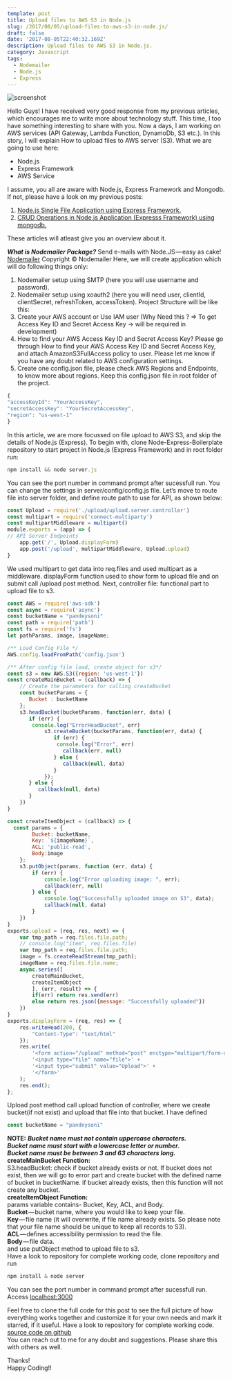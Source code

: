```yaml
---
template: post
title: Upload files to AWS S3 in Node.js
slug: /2017/08/05/upload-files-to-aws-s3-in-node.js/
draft: false
date: '2017-08-05T22:40:32.169Z'
description: Upload files to AWS S3 in Node.js.
category: Javascript
tags:
  - Nodemailer
  - Node.js
  - Express
---
```

![screenshot](/media/image1.jpg)

Hello Guys!
I have received very good response from my previous articles, which encourages me to write more about technology stuff. This time, I too have something interesting to share with you. Now a days, I am working on AWS services (API Gateway, Lambda Function, DynamoDb, S3 etc.). In this story, I will explain How to upload files to AWS server (S3).
What we are going to use here:

* Node.js
* Express Framework
* AWS Service

I assume, you all are aware with Node.js, Express Framework and Mongodb. If not, please have a look on my previous posts:

1. [Node.js Single File Application using Express Framework.](http://thepandeysoni.org/2016/02/05/node.js-single-file-application-using-express-framework/)
2. [CRUD Operations in Node.js Application (Expresss Framework) using mongodb.](http://thepandeysoni.org/2016/04/05/CRUD-operations-in-node.js-application-(expresss=framework)-using-mongodb/)

These articles will atleast give you an overview about it.

_**What is Nodemailer Package?**_
Send e-mails with Node.JS — easy as cake! [Nodemailer](http://nodemailer.com/)
Copyright © Nodemailer
Here, we will create application which will do following things only:

1. Nodemailer setup using SMTP (here you will use username and password).
2. Nodemailer setup using xoauth2 (here you will need user, clientId, clientSecret, refreshToken, accessToken).
   Project Structure will be like this:
3. Create your AWS account or Use IAM user (Why Need this ? => To get Access Key ID and Secret Access Key → will be required in development)
4. How to find your AWS Access Key ID and Secret Access Key?
   Please go through How to find your AWS Access Key ID and Secret Access Key, and attach AmazonS3FullAccess policy to user. Please let me know if you have any doubt related to AWS configuration settings.
5. Create one config.json file, please check AWS Regions and Endpoints, to know more about regions. Keep this config.json file in root folder of the project.

```js
{ 
"accessKeyId": "YourAccessKey", 
"secretAccessKey": "YourSecretAccessKey",
"region": "us-west-1" 
} 
```

In this article, we are more focussed on file upload to AWS S3, and skip the details of Node.js (Express). To begin with, clone Node-Express-Boilerplate repository to start project in Node.js (Express Framework) and in root folder run:

```js
npm install && node server.js
```

You can see the port number in command prompt after sucessfull run. You can change the settings in server/config/config.js file.
Let’s move to route file into server folder, and define route path to use for API, as shown below:

```js
const Upload = require('./upload/upload.server.controller')
const multipart = require('connect-multiparty')
const multipartMiddleware = multipart()
module.exports = (app) => {
// API Server Endpoints
    app.get('/', Upload.displayForm)
    app.post('/upload', multipartMiddleware, Upload.upload)
}
```

We used multipart to get data into req.files and used multipart as a middleware. displayForm function used to show form to upload file and on submit call /upload post method.
Next, controller file: functional part to upload file to s3.

```js
const AWS = require('aws-sdk')
const async = require('async')
const bucketName = "pandeysoni"
const path = require('path')
const fs = require('fs')
let pathParams, image, imageName;

/** Load Config File */
AWS.config.loadFromPath('config.json')

/** After config file load, create object for s3*/
const s3 = new AWS.S3({region: 'us-west-1'})
const createMainBucket = (callback) => {
	// Create the parameters for calling createBucket
	const bucketParams = {
	   Bucket : bucketName
	};                    
	s3.headBucket(bucketParams, function(err, data) {
	   if (err) {
	   	console.log("ErrorHeadBucket", err)
	      	s3.createBucket(bucketParams, function(err, data) {
			   if (err) {
			   	console.log("Error", err)
			      callback(err, null)
			   } else {
			      callback(null, data)
			   }
			});
	   } else {
	      callback(null, data)
	   }
	})                             
}

const createItemObject = (callback) => {
  const params = { 
        Bucket: bucketName, 
        Key: `${imageName}`, 
        ACL: 'public-read',
        Body:image
    };
	s3.putObject(params, function (err, data) {
		if (err) {
	    	console.log("Error uploading image: ", err);
	    	callback(err, null)
	    } else {
	    	console.log("Successfully uploaded image on S3", data);
	    	callback(null, data)
	    }
	})  
}
exports.upload = (req, res, next) => {
	var tmp_path = req.files.file.path;
    // console.log("item", req.files.file)
	var tmp_path = req.files.file.path;
	image = fs.createReadStream(tmp_path);
    imageName = req.files.file.name;
    async.series([
        createMainBucket,
        createItemObject
        ], (err, result) => {
        if(err) return res.send(err)
        else return res.json({message: "Successfully uploaded"}) 
    })
}
exports.displayForm = (req, res) => {
    res.writeHead(200, {
        "Content-Type": "text/html"
    });
    res.write(
        '<form action="/upload" method="post" enctype="multipart/form-data">' +
        '<input type="file" name="file">' +
        '<input type="submit" value="Upload">' +
        '</form>'
    );
    res.end();
};
```

Upload post method call upload function of controller, where we create bucket(if not exist) and upload that file into that bucket. I have defined

```js
const bucketName = "pandeysoni"
```

**NOTE:**
_**Bucket name must not contain uppercase characters.**_\
_**Bucket name must start with a lowercase letter or number.**_\
_**Bucket name must be between 3 and 63 characters long.**_\
**createMainBucket Function:**\
S3.headBucket: check if bucket already exists or not. If bucket does not exist, then we will go to error part and create bucket with the defined name of bucket in bucketName. if bucket already exists, then this function will not create any bucket.\
**createItemObject Function:**\
params variable contains- Bucket, Key, ACL, and Body.\
**Bucket** — bucket name, where you would like to keep your file.\
**Key** — file name (it will overwrite, if file name already exists. So please note that your file name should be unique to keep all records to S3).\
**ACL** — defines accessibility permission to read the file.\
**Body** — file data.\
and use putObject method to upload file to s3.\
Have a look to repository for complete working code, clone repository and run  

```js
npm install & node server
```

You can see the port number in command prompt after sucessfull run. Access <localhost:3000>

Feel free to clone the full code for this post to see the full picture of how everything works together and customize it for your own needs and mark it starred, if it useful. Have a look to repository for complete working code.\
[source code on github](https://github.com/pandeysoni/file-upload-s3)\
You can reach out to me for any doubt and suggestions. Please share this with others as well.

Thanks!\
Happy Coding!!
